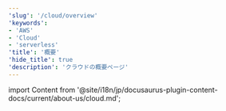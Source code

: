```yaml
---
'slug': '/cloud/overview'
'keywords':
- 'AWS'
- 'Cloud'
- 'serverless'
'title': '概要'
'hide_title': true
'description': 'クラウドの概要ページ'
---
```


import Content from '@site/i18n/jp/docusaurus-plugin-content-docs/current/about-us/cloud.md';

<Content />
